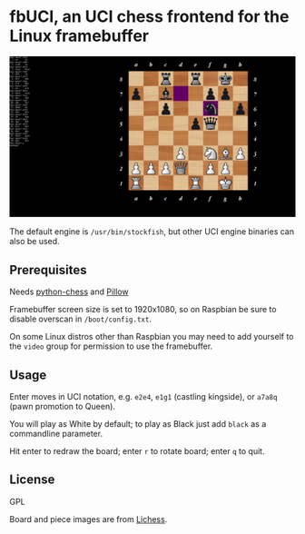 # fbUCI, an UCI chess frontend for the Linux framebuffer

![screenshot](https://github.com/mdoege/fbUCI/raw/master/fbuci.png "fbUCI screenshot")

The default engine is ``/usr/bin/stockfish``, but other UCI engine binaries can also be used.

## Prerequisites

Needs [python-chess](https://github.com/niklasf/python-chess) and [Pillow](https://github.com/python-pillow/Pillow)

Framebuffer screen size is set to 1920x1080, so on Raspbian be sure to disable overscan in ``/boot/config.txt``.

On some Linux distros other than Raspbian you may need to add yourself to the ``video`` group for permission to use the framebuffer.

## Usage

Enter moves in UCI notation, e.g. ``e2e4``, ``e1g1`` (castling kingside), or ``a7a8q`` (pawn promotion to Queen).

You will play as White by default; to play as Black just add ``black`` as a commandline parameter.

Hit enter to redraw the board; enter ``r`` to rotate board; enter ``q`` to quit.

## License

GPL

Board and piece images are from [Lichess](https://github.com/ornicar/lila).

